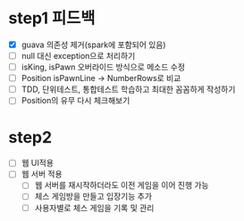 # step1 피드백
- [x] guava 의존성 제거(spark에 포함되어 있음)
- [ ] null 대신 exception으로 처리하기
- [ ] isKing, isPawn 오버라이드 방식으로 메소드 수정
- [ ] Position isPawnLine -> NumberRows로 비교
- [ ] TDD, 단위테스트, 통합테스트 학습하고 최대한 꼼꼼하게 작성하기
- [ ] Position의 유무 다시 체크해보기

# step2

- [ ] 웹 UI적용
- [ ] 웹 서버 적용
    - [ ] 웹 서버를 재시작하더라도 이전 게임을 이어 진행 가능
    - [ ] 체스 게임방을 만들고 입장기능 추가
    - [ ] 사용자별로 체스 게임을 기록 및 관리